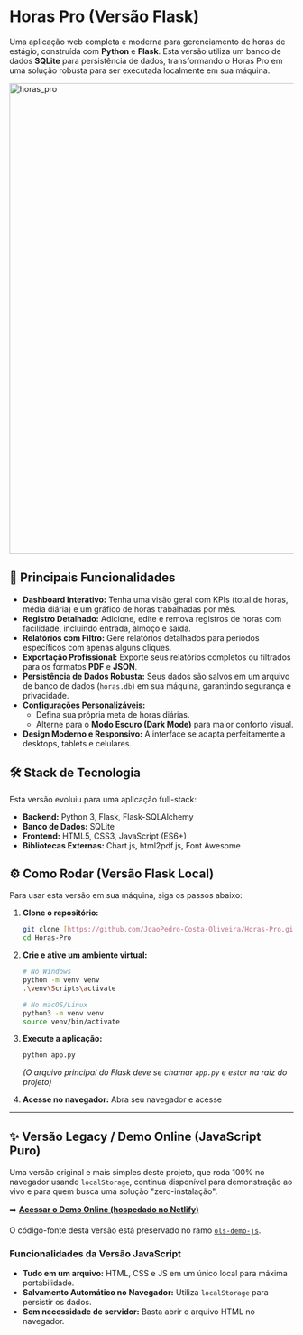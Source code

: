 # Horas Pro (Versão Flask)

Uma aplicação web completa e moderna para gerenciamento de horas de estágio, construída com **Python** e **Flask**. Esta versão utiliza um banco de dados **SQLite** para persistência de dados, transformando o Horas Pro em uma solução robusta para ser executada localmente em sua máquina.

<img width="1883" height="835" alt="horas_pro" src="https://github.com/user-attachments/assets/127e939d-746b-49d7-8295-5c01a6575f3c" />

## 🚀 Principais Funcionalidades

* **Dashboard Interativo:** Tenha uma visão geral com KPIs (total de horas, média diária) e um gráfico de horas trabalhadas por mês.
* **Registro Detalhado:** Adicione, edite e remova registros de horas com facilidade, incluindo entrada, almoço e saída.
* **Relatórios com Filtro:** Gere relatórios detalhados para períodos específicos com apenas alguns cliques.
* **Exportação Profissional:** Exporte seus relatórios completos ou filtrados para os formatos **PDF** e **JSON**.
* **Persistência de Dados Robusta:** Seus dados são salvos em um arquivo de banco de dados (`horas.db`) em sua máquina, garantindo segurança e privacidade.
* **Configurações Personalizáveis:**
    * Defina sua própria meta de horas diárias.
    * Alterne para o **Modo Escuro (Dark Mode)** para maior conforto visual.
* **Design Moderno e Responsivo:** A interface se adapta perfeitamente a desktops, tablets e celulares.

## 🛠️ Stack de Tecnologia

Esta versão evoluiu para uma aplicação full-stack:

* **Backend:** Python 3, Flask, Flask-SQLAlchemy
* **Banco de Dados:** SQLite
* **Frontend:** HTML5, CSS3, JavaScript (ES6+)
* **Bibliotecas Externas:** Chart.js, html2pdf.js, Font Awesome

## ⚙️ Como Rodar (Versão Flask Local)

Para usar esta versão em sua máquina, siga os passos abaixo:

1.  **Clone o repositório:**
    ```bash
    git clone [https://github.com/JoaoPedro-Costa-Oliveira/Horas-Pro.git](https://github.com/JoaoPedro-Costa-Oliveira/Horas-Pro.git)
    cd Horas-Pro
    ```

2.  **Crie e ative um ambiente virtual:**
    ```bash
    # No Windows
    python -m venv venv
    .\venv\Scripts\activate

    # No macOS/Linux
    python3 -m venv venv
    source venv/bin/activate
    ```

3.  **Execute a aplicação:**
    ```bash
    python app.py
    ```
    *(O arquivo principal do Flask deve se chamar `app.py` e estar na raiz do projeto)*

4.  **Acesse no navegador:**
    Abra seu navegador e acesse 

---

## ✨ Versão Legacy / Demo Online (JavaScript Puro)

Uma versão original e mais simples deste projeto, que roda 100% no navegador usando `localStorage`, continua disponível para demonstração ao vivo e para quem busca uma solução "zero-instalação".

➡️ **[Acessar o Demo Online (hospedado no Netlify)](https://horas-pro.netlify.app/)**

O código-fonte desta versão está preservado no ramo [`ols-demo-js`](https://github.com/JoaoPedro-Costa-Oliveira/Horas-Pro/tree/javascript-puro).

### Funcionalidades da Versão JavaScript
* **Tudo em um arquivo:** HTML, CSS e JS em um único local para máxima portabilidade.
* **Salvamento Automático no Navegador:** Utiliza `localStorage` para persistir os dados.
* **Sem necessidade de servidor:** Basta abrir o arquivo HTML no navegador.
